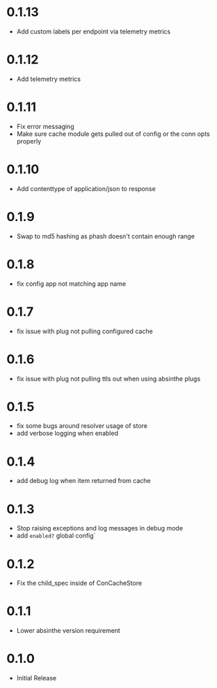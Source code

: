 # 0.1.13
- Add custom labels per endpoint via telemetry metrics

# 0.1.12
- Add telemetry metrics

# 0.1.11
- Fix error messaging
- Make sure cache module gets pulled out of config or the conn opts properly

# 0.1.10
- Add contenttype of application/json to response

# 0.1.9
- Swap to md5 hashing as phash doesn't contain enough range

# 0.1.8
- fix config app not matching app name

# 0.1.7
- fix issue with plug not pulling configured cache

# 0.1.6
- fix issue with plug not pulling ttls out when using absinthe plugs

# 0.1.5
- fix some bugs around resolver usage of store
- add verbose logging when enabled

# 0.1.4
- add debug log when item returned from cache

# 0.1.3
- Stop raising exceptions and log messages in debug mode
- add `enabled?` global config`

# 0.1.2
- Fix the child_spec inside of ConCacheStore

# 0.1.1
- Lower absinthe version requirement

# 0.1.0
- Initial Release
